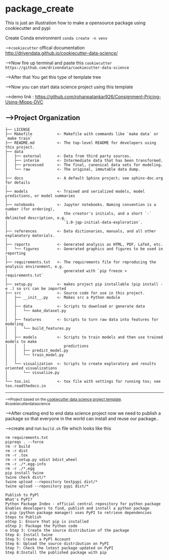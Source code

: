 package_create
==============================

This is just an illustration how to make a opensource package using cookiecutter and pypi 

Create Conda environment
`conda create -n venv`

-->`cookiecutter` offical documentation http://drivendata.github.io/cookiecutter-data-science/ 

-->Now  fire up terminal and paste this `cookiecutter https://github.com/drivendata/cookiecutter-data-science`

-->After that You get this type of template tree 

-->Now you can start data science project using this template 

-->demo link : https://github.com/rohanpatankar926/Consignment-Pricing-Using-Mlops-DVC

-->Project Organization
------------

    ├── LICENSE
    ├── Makefile           <- Makefile with commands like `make data` or `make train`
    ├── README.md          <- The top-level README for developers using this project.
    ├── data
    │   ├── external       <- Data from third party sources.
    │   ├── interim        <- Intermediate data that has been transformed.
    │   ├── processed      <- The final, canonical data sets for modeling.
    │   └── raw            <- The original, immutable data dump.
    │
    ├── docs               <- A default Sphinx project; see sphinx-doc.org for details
    │
    ├── models             <- Trained and serialized models, model predictions, or model summaries
    │
    ├── notebooks          <- Jupyter notebooks. Naming convention is a number (for ordering),
    │                         the creator's initials, and a short `-` delimited description, e.g.
    │                         `1.0-jqp-initial-data-exploration`.
    │
    ├── references         <- Data dictionaries, manuals, and all other explanatory materials.
    │
    ├── reports            <- Generated analysis as HTML, PDF, LaTeX, etc.
    │   └── figures        <- Generated graphics and figures to be used in reporting
    │
    ├── requirements.txt   <- The requirements file for reproducing the analysis environment, e.g.
    │                         generated with `pip freeze > requirements.txt`
    │
    ├── setup.py           <- makes project pip installable (pip install -e .) so src can be imported
    ├── src                <- Source code for use in this project.
    │   ├── __init__.py    <- Makes src a Python module
    │   │
    │   ├── data           <- Scripts to download or generate data
    │   │   └── make_dataset.py
    │   │
    │   ├── features       <- Scripts to turn raw data into features for modeling
    │   │   └── build_features.py
    │   │
    │   ├── models         <- Scripts to train models and then use trained models to make
    │   │   │                 predictions
    │   │   ├── predict_model.py
    │   │   └── train_model.py
    │   │
    │   └── visualization  <- Scripts to create exploratory and results oriented visualizations
    │       └── visualize.py
    │
    └── tox.ini            <- tox file with settings for running tox; see tox.readthedocs.io


--------

<p><small>-->Project based on the <a target="_blank" href="https://drivendata.github.io/cookiecutter-data-science/">cookiecutter data science project template</a>. #cookiecutterdatascience</small></p>

-->After creating end to end data science project now we need to publish a package so that everyone in the world can install and reuse our package..

-->create and run `build.sh` file which looks like this 

```
rm requirements.txt
pipreqs . --force
rm -r build
rm -r dist
rm -r .tox
rm -r setup.py sdist bdist_wheel
rm -r ./*.egg-info
rm -r ./*.egg
pip install twine
twine check dist/*
twine upload --repository testpypi dist/*
twine upload --repository pypi dist/*
```

```
Publish to PyPl
What's PyPI?
Python Package Index - official central repository for python package
Enables developers to find, publish and install a python package
o pip (python package manager) uses PyPI to retrieve dependencies
Steps to Publish
oStep 1: Ensure that pip is installed
oStep 2: Package the Python code
o Step 3: Create the source distribution of the package
Step 4: Install twine
Step 5: Create a PyPl Account
Step 6: Upload the source distribution on PyPI
Step 7: Check the lotest package updated on PyPI
Step 8:Install the published package with pip
```
